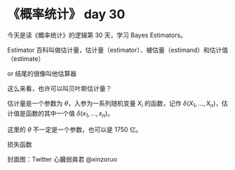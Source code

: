 # 《概率统计》 day 30

今天是读《概率统计》的逻辑第 30 天，学习 Bayes Estimators。

Estimator 百科叫做估计量，估计量（estimator）、被估量（estimand）和估计值（estimate）

or 结尾的很像叫他估算器

这么来看，也许可以叫贝叶斯估计量？

估计量是一个参数为 $\theta$，入参为一系列随机变量 $X_i$ 的函数，记作 $\delta(X_1, ..., X_n)$，估计值是函数的其中一个值 $\delta(x_1, ..., x_n)$。

这里的 $\theta$ 不一定是一个参数，也可以是 1750 亿。

损失函数



封面图：Twitter 心臓弱眞君 @xinzoruo